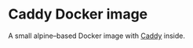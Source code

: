 # Caddy Docker image

A small alpine–based Docker image with [Caddy](https://github.com/caddyserver/caddy) inside.